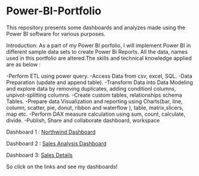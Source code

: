# Power-BI-Portfolio

This repository presents some dashboards and analyzes made using the Power BI software for various purposes.

Introduction:
As a part of my Power BI porfolio, I will implement Power BI in different sample data sets to create Power Bi Reports. All the data, names used in this portfolio are altered.The skills and technical knowledge applied are as below :

-Perform ETL using power query.
-Access Data from csv, excel, SQL.
-Data Preparation (update and append table).
-Transform Data into Data Modeling and explore data by removing duplicates, adding conditionl columns, unpivot-splitting columns.
-Create custom tables, relationships schema Tables.
-Prepare data Visualization and reporting using Charts(bar, line, column, scatter, pie, donut, ribbon and waterflow ), table, matrix,slicers, map etc.
-Perform DAX measure calculation using sum, count, calculate, divide.
-Publish, Share and collaborate dashboard, workspace

Dashboard 1 : [Northwind Dashboard](https://app.powerbi.com/view?r=eyJrIjoiYjAxZDA3NWMtNjliMC00YzA1LWEyMjgtNzlkM2M0ODkyODBiIiwidCI6ImQxZjE0MzQ4LWYxYjUtNGEwOS1hYzk5LTdlYmYyMTNjYmM4MSIsImMiOjEwfQ%3D%3D&pageName=ReportSection)

Dashboard 2 : [Sales Analysis Dashboard](https://app.powerbi.com/view?r=eyJrIjoiMmI3ZTIzZjQtNjYxOS00NzVmLTg4MjQtNmRkZmIxZTExNGE4IiwidCI6ImQxZjE0MzQ4LWYxYjUtNGEwOS1hYzk5LTdlYmYyMTNjYmM4MSIsImMiOjEwfQ%3D%3D&pageName=ReportSection)

Dashboard 3: [Sales Details](https://app.powerbi.com/view?r=eyJrIjoiZmNlOTVlMDQtYjgyYy00ZGQwLWI5ODktYjZlYzI0ZTYzNjgyIiwidCI6ImQxZjE0MzQ4LWYxYjUtNGEwOS1hYzk5LTdlYmYyMTNjYmM4MSIsImMiOjEwfQ%3D%3D&pageName=ReportSection) 

So click on the links and see my dashboards!
